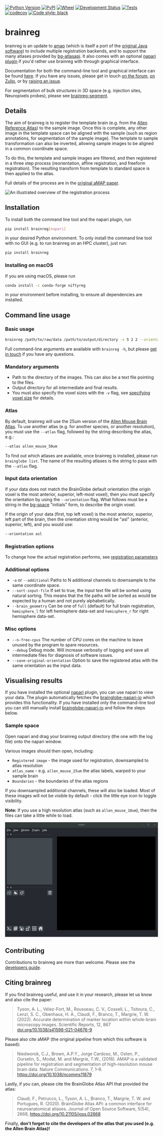 [![Python Version](https://img.shields.io/pypi/pyversions/brainreg.svg)](https://pypi.org/project/brainreg)
[![PyPI](https://img.shields.io/pypi/v/brainreg.svg)](https://pypi.org/project/brainreg)
[![Wheel](https://img.shields.io/pypi/wheel/brainreg.svg)](https://pypi.org/project/brainreg)
[![Development Status](https://img.shields.io/pypi/status/brainreg.svg)](https://github.com/brainglobe/brainreg)
[![Tests](https://img.shields.io/github/workflow/status/brainglobe/brainreg/tests)](
    https://github.com/brainglobe/brainreg/actions)
[![codecov](https://codecov.io/gh/brainglobe/brainreg/branch/master/graph/badge.svg?token=FbPgwBIGnd)](https://codecov.io/gh/brainglobe/brainreg)
[![Code style: black](https://img.shields.io/badge/code%20style-black-000000.svg)](https://github.com/python/black)

# brainreg

brainreg is an update to [amap](https://github.com/SainsburyWellcomeCentre/amap_python) (which is itself a port
of the [original Java software](https://www.nature.com/articles/ncomms11879)) to include multiple registration backends, and to support the many atlases provided by [bg-atlasapi](https://github.com/brainglobe/bg-atlasapi).
It also comes with an optional [napari plugin](https://github.com/brainglobe/brainreg-napari) if you'd rather use brainreg with through graphical interface.

Documentation for both the command-line tool and graphical interface can be found [here](https://brainglobe.info/documentation/brainreg/index.html).
If you have any issues, please get in touch [on the forum](https://forum.image.sc/tag/brainglobe), [on Zulip](https://brainglobe.zulipchat.com/), or by
[raising an issue](https://github.com/brainglobe/brainreg/issues).

For segmentation of bulk structures in 3D space (e.g. injection sites, Neuropixels probes), please see [brainreg-segment](https://github.com/brainglobe/brainreg-segment).

## Details

The aim of brainreg is to register the template brain (e.g. from the [Allen Reference Atlas](https://mouse.brain-map.org/static/atlas)) to the sample image.
Once this is complete, any other image in the template space can be aligned with the sample (such as region annotations, for segmentation of the sample image).
The template to sample transformation can also be inverted, allowing sample images to be aligned in a common coordinate space.

To do this, the template and sample images are filtered, and then registered in a three step process (reorientation, affine registration, and freeform registration).
The resulting transform from template to standard space is then applied to the atlas.

Full details of the process are in the [original aMAP paper](https://www.nature.com/articles/ncomms11879).

![An illustrated overview of the registration process](https://user-images.githubusercontent.com/13147259/143553945-a046e918-7614-4211-814c-fc840bb0159d.png)

## Installation

To install both the command line tool and the napari plugin, run

```bash
pip install brainreg[napari]
```

in your desired Python environment.
To only install the command line tool with no GUI (e.g. to run brainreg on an HPC cluster), just run:

```bash
pip install brainreg
```

### Installing on macOS

If you are using macOS, please run

```bash
conda install -c conda-forge niftyreg
```

in your environment before installing, to ensure all dependencies are installed.

## Command line usage

### Basic usage

```bash
brainreg /path/to/raw/data /path/to/output/directory -v 5 2 2 --orientation psl
```

Full command-line arguments are available with `brainreg -h`, but please
[get in touch](mailto:code@adamltyson.com?subject=brainreg) if you have any questions.

### Mandatory arguments

- Path to the directory of the images. This can also be a text file pointing to the files.
- Output directory for all intermediate and final results.
- You must also specify the voxel sizes with the `-v` flag, see [specifying voxel size](https://brainglobe.info/documentation/general/image-definition.html#voxel-sizes) for details.

### Atlas

By default, brainreg will use the 25um version of the [Allen Mouse Brain Atlas](https://mouse.brain-map.org/).
To use another atlas (e.g. for another species, or another resolution), you must use the `--atlas` flag, followed by the string describing the atlas, e.g.:

```bash
--atlas allen_mouse_50um
```

To find out which atlases are available, once brainreg is installed, please run `brainglobe list`.
The name of the resulting atlases is the string to pass with the `--atlas` flag.

### Input data orientation

If your data does not match the BrainGlobe default orientation (the origin voxel is the most anterior, superior, left-most voxel), then you must specify the orientation by using the `--orientation` flag.
What follows must be a string in the [bg-space](https://github.com/brainglobe/bg-space) "initials" form, to describe the origin voxel.

If the origin of your data (first, top left voxel) is the most anterior, superior, left part of the brain, then the orientation string would be "asl" (anterior, superior, left), and you would use:

```bash
--orientation asl
```

### Registration options

To change how the actual registration performs, see [registration parameters](https://brainglobe.info/documentation/brainreg/user-guide/parameters.html)

### Additional options

- `-a` or `--additional` Paths to N additional channels to downsample to the same coordinate space.
- `--sort-input-file` If set to true, the input text file will be sorted using natural sorting. This means that the file paths will be sorted as would be expected by a human and not purely alphabetically.
- `--brain_geometry` Can be one of `full` (default) for full brain registration, `hemisphere_l` for left hemisphere data-set and `hemisphere_r` for right hemisphere data-set.

### Misc options

- `--n-free-cpus` The number of CPU cores on the machine to leave unused by the program to spare resources.
- `--debug` Debug mode. Will increase verbosity of logging and save all intermediate files for diagnosis of software issues.
- `--save-original-orientation` Option to save the registered atlas with the same orientation as the input data.

## Visualising results

If you have installed the optional [napari](https://github.com/napari/napari) plugin, you can use napari to view your data.
The plugin automatically fetches the [brainglobe-napari-io](https://github.com/brainglobe/brainglobe-napari-io) which provides this functionality.
If you have installed only the command-line tool you can still manually install [brainglobe-napari-io](https://github.com/brainglobe/brainglobe-napari-io) and follow the steps below.

### Sample space

Open napari and drag your brainreg output directory (the one with the log file) onto the napari window.

Various images should then open, including:

- `Registered image` - the image used for registration, downsampled to atlas resolution
- `atlas_name` - e.g. `allen_mouse_25um` the atlas labels, warped to your sample brain
- `Boundaries` - the boundaries of the atlas regions

If you downsampled additional channels, these will also be loaded.
Most of these images will not be visible by default - click the little eye icon to toggle visibility.

**Note:** If you use a high resolution atlas (such as `allen_mouse_10um`), then the files can take a little while to load.

![GIF illustration of loading brainreg output into napari for visualisation](https://raw.githubusercontent.com/brainglobe/napari-brainreg/master/resources/sample_space.gif)

## Contributing

Contributions to brainreg are more than welcome.
Please see the [developers guide](https://brainglobe.info/developers/index.html).

## Citing brainreg

If you find brainreg useful, and use it in your research, please let us know and also cite the paper:

> Tyson, A. L., V&eacute;lez-Fort, M.,  Rousseau, C. V., Cossell, L., Tsitoura, C., Lenzi, S. C., Obenhaus, H. A., Claudi, F., Branco, T.,  Margrie, T. W. (2022). Accurate determination of marker location within whole-brain microscopy images. Scientific Reports, 12, 867 [doi.org/10.1038/s41598-021-04676-9](https://doi.org/10.1038/s41598-021-04676-9)

Please also cite aMAP (the original pipeline from which this software is based):

>Niedworok, C.J., Brown, A.P.Y., Jorge Cardoso, M., Osten, P., Ourselin, S., Modat, M. and Margrie, T.W., (2016). AMAP is a validated pipeline for registration and segmentation of high-resolution mouse brain data. Nature Communications. 7, 1–9. <https://doi.org/10.1038/ncomms11879>

Lastly, if you can, please cite the BrainGlobe Atlas API that provided the atlas:

>Claudi, F., Petrucco, L., Tyson, A. L., Branco, T., Margrie, T. W. and Portugues, R. (2020). BrainGlobe Atlas API: a common interface for neuroanatomical atlases. Journal of Open Source Software, 5(54), 2668, <https://doi.org/10.21105/joss.02668>

Finally, **don't forget to cite the developers of the atlas that you used (e.g. the Allen Brain Atlas)!**
